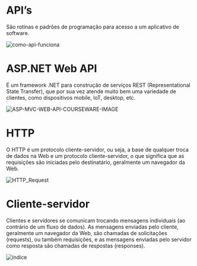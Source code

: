 
<h1> API’s </h1> 
São rotinas e padrões de programação para acesso a um aplicativo de software.

![como-api-funciona](https://user-images.githubusercontent.com/72419533/155140773-9045a689-bd0e-4c2d-b0b6-b08af5c43e8b.jpg)

<h1> ASP.NET Web API </h1>
É um framework .NET para construção de serviços REST (Representational State Transfer), que por sua vez atende muito bem uma variedade de clientes, como dispositivos mobile, IoT, desktop, etc.

![ASP-MVC-WEB-API-COURSEWARE-IMAGE](https://user-images.githubusercontent.com/72419533/155141187-ea7e7918-ae15-4b68-bfef-75f6a22868a6.jpg)


<h1> HTTP </h1>

O HTTP é um protocolo cliente-servidor, ou seja, a base de qualquer troca de dados na Web e um protocolo cliente-servidor, o que significa que as requisições são iniciadas pelo destinatário, geralmente um navegador da Web.

![HTTP_Request](https://user-images.githubusercontent.com/72419533/155140789-1de3c8a0-c79f-49fb-9843-d08891486ef3.png)

<h1> Cliente-servidor </h1>

Clientes e servidores se comunicam trocando mensagens individuais (ao contrário de um fluxo de dados). As mensagens enviadas pelo cliente, geralmente um navegador da Web, são chamadas de solicitações (requests), ou também requisições, e as mensagens enviadas pelo servidor como resposta são chamadas de respostas (responses).

![índice](https://user-images.githubusercontent.com/72419533/155140895-9fd91d4f-ffe8-43dd-876d-52804619eb8e.png)
